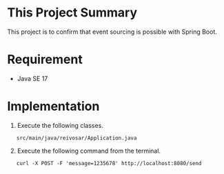 # This Project Summary
This project is to confirm that event sourcing is possible with Spring Boot.

# Requirement

* Java SE 17

# Implementation
1. Execute the following classes.
```
   src/main/java/reivosar/Application.java
```
2. Execute the following command from the terminal.
```
   curl -X POST -F 'message=1235678' http://localhost:8080/send
```
